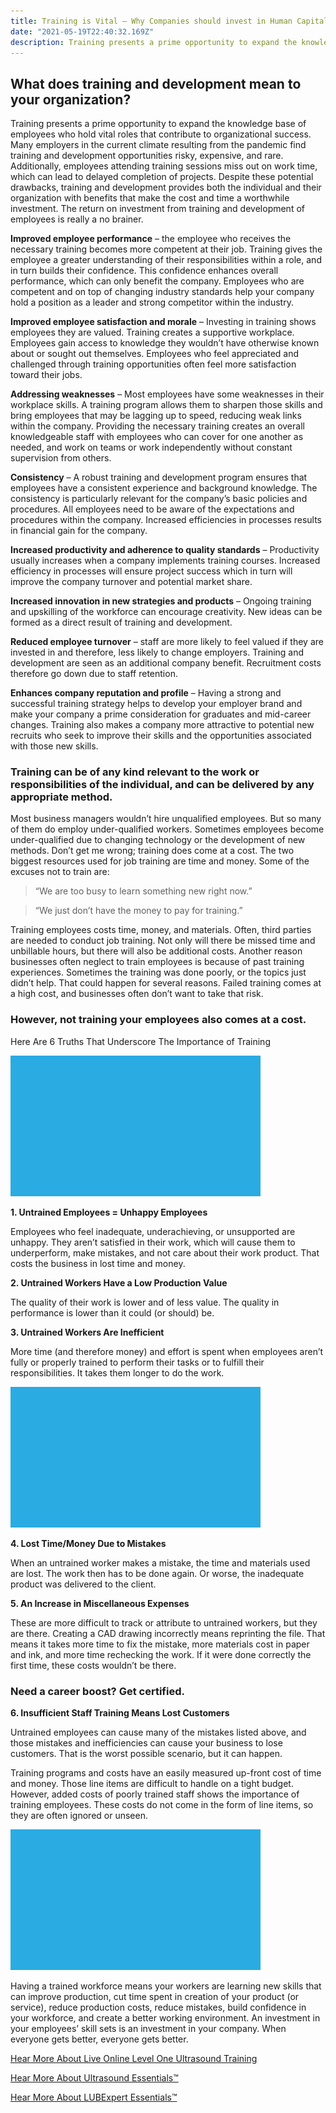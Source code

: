 ```yaml
---
title: Training is Vital – Why Companies should invest in Human Capital in their Maintenance & Reliability Departments 
date: "2021-05-19T22:40:32.169Z"
description: Training presents a prime opportunity to expand the knowledge base of all employees, but many employers in the current climate find development opportunities expensive. Employees attending training sessions also miss out on work time which may delay the completion of projects.
---
```


## What does training and development mean to your organization? 

Training presents a prime opportunity to expand the knowledge base of employees who hold vital roles that contribute to organizational success. Many employers in the current climate resulting from the pandemic find training and development opportunities risky, expensive, and rare. Additionally, employees attending training sessions miss out on work time, which can lead to delayed completion of projects. Despite these potential drawbacks, training and development provides both the individual and their organization with benefits that make the cost and time a worthwhile investment. The return on investment from training and development of employees is really a no brainer.  

**Improved employee performance** – the employee who receives the necessary training becomes more competent at their job. Training gives the employee a greater understanding of their responsibilities within a role, and in turn builds their confidence. This confidence enhances overall performance, which can only benefit the company. Employees who are competent and on top of changing industry standards help your company hold a position as a leader and strong competitor within the industry.  
  
**Improved employee satisfaction and morale** – Investing in training shows employees they are valued. Training creates a supportive workplace. Employees gain access to knowledge they wouldn’t have otherwise known about or sought out themselves. Employees who feel appreciated and challenged through training opportunities often feel more satisfaction toward their jobs.  

**Addressing weaknesses** – Most employees have some weaknesses in their workplace skills. A training program allows them to sharpen those skills and bring employees that may be lagging up to speed, reducing weak links within the company. Providing the necessary training creates an overall knowledgeable staff with employees who can cover for one another as needed, and work on teams or work independently without constant supervision from others. 

**Consistency** – A robust training and development program ensures that employees have a consistent experience and background knowledge. The consistency is particularly relevant for the company’s basic policies and procedures. All employees need to be aware of the expectations and procedures within the company. Increased efficiencies in processes results in financial gain for the company.

**Increased productivity and adherence to quality standards** – Productivity usually increases when a company implements training courses. Increased efficiency in processes will ensure project success which in turn will improve the company turnover and potential market share.  

**Increased innovation in new strategies and products** – Ongoing training and upskilling of the workforce can encourage creativity. New ideas can be formed as a direct result of training and development.  

**Reduced employee turnover** – staff are more likely to feel valued if they are invested in and therefore, less likely to change employers. Training and development are seen as an additional company benefit. Recruitment costs therefore go down due to staff retention.  

**Enhances company reputation and profile** – Having a strong and successful training strategy helps to develop your employer brand and make your company a prime consideration for graduates and mid-career changes. Training also makes a company more attractive to potential new recruits who seek to improve their skills and the opportunities associated with those new skills.  

### Training can be of any kind relevant to the work or responsibilities of the individual, and can be delivered by any appropriate method. 

Most business managers wouldn’t hire unqualified employees. But so many of them do employ under-qualified workers. Sometimes employees become under-qualified due to changing technology or the development of new methods. Don’t get me wrong; training does come at a cost. The two biggest resources used for job training are time and money. Some of the excuses not to train are: 

> “We are too busy to learn something new right now.” 

> “We just don’t have the money to pay for training.” 

Training employees costs time, money, and materials. Often, third parties are needed to conduct job training. Not only will there be missed time and unbillable hours, but there will also be additional costs. Another reason businesses often neglect to train employees is because of past training experiences. Sometimes the training was done poorly, or the topics just didn’t help. That could happen for several reasons. Failed training comes at a high cost, and businesses often don’t want to take that risk. 

### However, not training your employees also comes at a cost. 

Here Are 6 Truths That Underscore The Importance of Training 

![Image 1](./scene1b.gif)

**1. Untrained Employees = Unhappy Employees**

Employees who feel inadequate, underachieving, or unsupported are unhappy. They aren’t satisfied in their work, which will cause them to underperform, make mistakes, and not care about their work product. That costs the business in lost time and money.

**2. Untrained Workers Have a Low Production Value** 

The quality of their work is lower and of less value. The quality in performance is lower than it could (or should) be.  

**3. Untrained Workers Are Inefficient** 

More time (and therefore money) and effort is spent when employees aren’t fully or properly trained to perform their tasks or to fulfill their responsibilities. It takes them longer to do the work. 

![Image 1](./scene2b.gif)

**4. Lost Time/Money Due to Mistakes**

When an untrained worker makes a mistake, the time and materials used are lost. The work then has to be done again. Or worse, the inadequate product was delivered to the client. 

**5. An Increase in Miscellaneous Expenses**

These are more difficult to track or attribute to untrained workers, but they are there. Creating a CAD drawing incorrectly means reprinting the file. That means it takes more time to fix the mistake, more materials cost in paper and ink, and more time rechecking the work. If it were done correctly the first time, these costs wouldn’t be there. 

### Need a career boost? Get certified. 

**6. Insufficient Staff Training Means Lost Customers**

Untrained employees can cause many of the mistakes listed above, and those mistakes and inefficiencies can cause your business to lose customers. That is the worst possible scenario, but it can happen.

Training programs and costs have an easily measured up-front cost of time and money. Those line items are difficult to handle on a tight budget. However, added costs of poorly trained staff shows the importance of training employees. These costs do not come in the form of line items, so they are often ignored or unseen. 

![Image 1](./scene3b.gif)

Having a trained workforce means your workers are learning new skills that can improve production, cut time spent in creation of your product (or service), reduce production costs, reduce mistakes, build confidence in your workforce, and create a better working environment. An investment in your employees’ skill sets is an investment in your company. When everyone gets better, everyone gets better.

[Hear More About Live Online Level One Ultrasound Training](https://sdt.training/online-ultrasound-training-level-1-certification/)

[Hear More About Ultrasound Essentials™](https://sdt.training/ultrasound-essentials-certificate-training/)

[Hear More About LUBExpert Essentials™](https://bealubexpert.com/lubexpert-essentials/)   